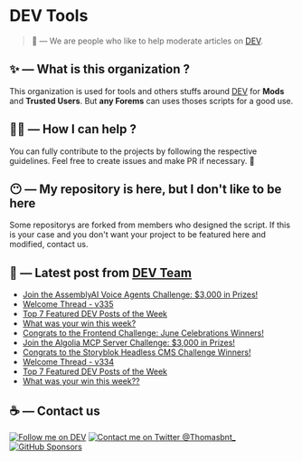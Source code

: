 # DEV Tools

> 🔧 — We are people who like to help moderate articles on [DEV](https://dev.to).

## ✨ — What is this organization ?

This organization is used for tools and others stuffs around [DEV](https://dev.to) for **Mods** and **Trusted Users**. But __any Forems__ can uses thoses scripts for a good use.


## 💪🏼 — How I can help ?

You can fully contribute to the projects by following the respective guidelines. Feel free to create issues and make PR if necessary. 🎉

## 😶 — My repository is here, but I don't like to be here

Some repositorys are forked from members who designed the script. If this is your case and you don't want your project to be featured here and modified, contact us.

## 📝 — Latest post from [DEV Team](https://dev.to/devteam)

<!-- BLOG-POST-LIST:START -->
- [Join the AssemblyAI Voice Agents Challenge: $3,000 in Prizes!](https://dev.to/devteam/join-the-assemblyai-voice-agents-challenge-3000-in-prizes-109a)
- [Welcome Thread - v335](https://dev.to/devteam/welcome-thread-v335-2hm1)
- [Top 7 Featured DEV Posts of the Week](https://dev.to/devteam/top-7-featured-dev-posts-of-the-week-2g90)
- [What was your win this week?](https://dev.to/devteam/what-was-your-win-this-week-23li)
- [Congrats to the Frontend Challenge: June Celebrations Winners!](https://dev.to/devteam/congrats-to-the-frontend-challenge-june-celebrations-winners-5dd1)
- [Join the Algolia MCP Server Challenge: $3,000 in Prizes!](https://dev.to/devteam/join-the-algolia-mcp-server-challenge-3000-in-prizes-1non)
- [Congrats to the Storyblok Headless CMS Challenge Winners!](https://dev.to/devteam/congrats-to-the-storyblok-headless-cms-challenge-winners-12i2)
- [Welcome Thread - v334](https://dev.to/devteam/welcome-thread-v334-53mp)
- [Top 7 Featured DEV Posts of the Week](https://dev.to/devteam/top-7-featured-dev-posts-of-the-week-3pi8)
- [What was your win this week??](https://dev.to/devteam/what-was-your-win-this-week-n84)
<!-- BLOG-POST-LIST:END -->


## ☕ — Contact us

[![Follow me on DEV](https://img.shields.io/badge/dev.to-%2308090A.svg?&style=for-the-badge&logo=dev.to&logoColor=white&alt=devto)](https://dev.to/thomasbnt)
[![Contact me on Twitter @Thomasbnt_](https://img.shields.io/badge/Contact%20me%20on%20Twitter-%231DA1F2.svg?&style=for-the-badge&logo=twitter&logoColor=white&alt=twitter)](https://twitter.com/messages/1142357270-1142357270?text=Hello,%20I%20contact%20you%20from%20devtotools%20&recipient_id=1142357270) [![GitHub Sponsors](https://img.shields.io/badge/Sponsor%20me-%23EA54AE.svg?&style=for-the-badge&logo=github-sponsors&logoColor=white)](https://github.com/sponsors/thomasbnt)


